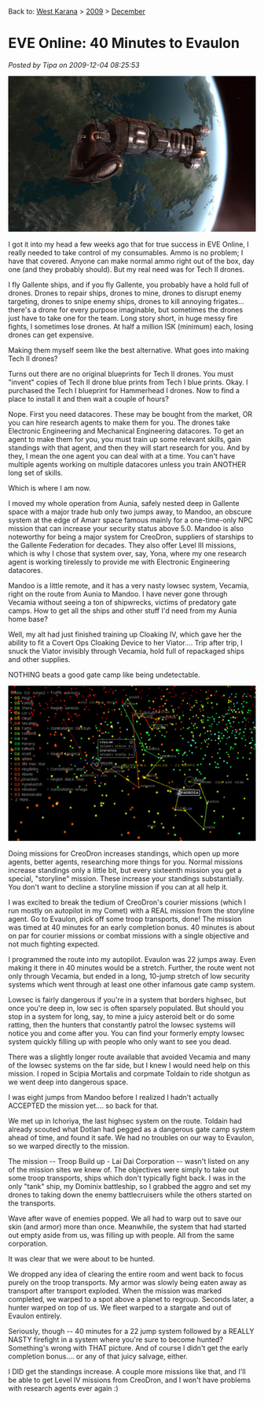 Back to: [West Karana](/posts/westkarana.md) > [2009](/posts/2009/westkarana.md) > [December](./westkarana.md)
# EVE Online: 40 Minutes to Evaulon

*Posted by Tipa on 2009-12-04 08:25:53*

![Viator + Planet = Crunchy Goodness](../../../uploads/2009/12/ExeFile-2009-12-02-07-59-30-85.jpg "Viator + Planet = Crunchy Goodness")

I got it into my head a few weeks ago that for true success in EVE Online, I really needed to take control of my consumables. Ammo is no problem; I have that covered. Anyone can make normal ammo right out of the box, day one (and they probably should). But my real need was for Tech II drones.

I fly Gallente ships, and if you fly Gallente, you probably have a hold full of drones. Drones to repair ships, drones to mine, drones to disrupt enemy targeting, drones to snipe enemy ships, drones to kill annoying frigates... there's a drone for every purpose imaginable, but sometimes the drones just have to take one for the team. Long story short, in huge messy fire fights, I sometimes lose drones. At half a million ISK (minimum) each, losing drones can get expensive.

Making them myself seem like the best alternative. What goes into making Tech II drones?

Turns out there are no original blueprints for Tech II drones. You must "invent" copies of Tech II drone blue prints from Tech I blue prints. Okay. I purchased the Tech I blueprint for Hammerhead I drones. Now to find a place to install it and then wait a couple of hours?

Nope. First you need datacores. These may be bought from the market, OR you can hire research agents to make them for you. The drones take Electronic Engineering and Mechanical Engineering datacores. To get an agent to make them for you, you must train up some relevant skills, gain standings with that agent, and then they will start research for you. And by they, I mean the one agent you can deal with at a time. You can't have multiple agents working on multiple datacores unless you train ANOTHER long set of skills.

Which is where I am now.

I moved my whole operation from Aunia, safely nested deep in Gallente space with a major trade hub only two jumps away, to Mandoo, an obscure system at the edge of Amarr space famous mainly for a one-time-only NPC mission that can increase your security status above 5.0. Mandoo is also noteworthy for being a major system for CreoDron, suppliers of starships to the Gallente Federation for decades. They also offer Level III missions, which is why I chose that system over, say, Yona, where my one research agent is working tirelessly to provide me with Electronic Engineering datacores.

Mandoo is a little remote, and it has a very nasty lowsec system, Vecamia, right on the route from Aunia to Mandoo. I have never gone through Vecamia without seeing a ton of shipwrecks, victims of predatory gate camps. How to get all the ships and other stuff I'd need from my Aunia home base?

Well, my alt had just finished training up Cloaking IV, which gave her the ability to fit a Covert Ops Cloaking Device to her Viator.... Trip after trip, I snuck the Viator invisibly through Vecamia, hold full of repackaged ships and other supplies.

NOTHING beats a good gate camp like being undetectable.

![It's a long long road to Tiperrary (or Evaulon)](../../../uploads/2009/12/ExeFile-2009-12-03-08-19-50-16.jpg "It's a long long road to Tiperrary (or Evaulon)")

Doing missions for CreoDron increases standings, which open up more agents, better agents, researching more things for you. Normal missions increase standings only a little bit, but every sixteenth mission you get a special, "storyline" mission. These increase your standings substantially. You don't want to decline a storyline mission if you can at all help it.

I was excited to break the tedium of CreoDron's courier missions (which I run mostly on autopilot in my Comet) with a REAL mission from the storyline agent. Go to Evaulon, pick off some troop transports, done! The mission was timed at 40 minutes for an early completion bonus. 40 minutes is about on par for courier missions or combat missions with a single objective and not much fighting expected.

I programmed the route into my autopilot. Evaulon was 22 jumps away. Even making it there in 40 minutes would be a stretch. Further, the route went not only through Vecamia, but ended in a long, 10-jump stretch of low security systems which went through at least one other infamous gate camp system.

Lowsec is fairly dangerous if you're in a system that borders highsec, but once you're deep in, low sec is often sparsely populated. But should you stop in a system for long, say, to mine a juicy asteroid belt or do some ratting, then the hunters that constantly patrol the lowsec systems will notice you and come after you. You can find your formerly empty lowsec system quickly filling up with people who only want to see you dead.

There was a slightly longer route available that avoided Vecamia and many of the lowsec systems on the far side, but I knew I would need help on this mission. I roped in Scipia Mortalis and corpmate Toldain to ride shotgun as we went deep into dangerous space.

I was eight jumps from Mandoo before I realized I hadn't actually ACCEPTED the mission yet.... so back for that.

We met up in Ichoriya, the last highsec system on the route. Toldain had already scouted what Dotlan had pegged as a dangerous gate camp system ahead of time, and found it safe. We had no troubles on our way to Evaulon, so we warped directly to the mission.

The mission -- Troop Build up - Lai Dai Corporation -- wasn't listed on any of the mission sites we knew of. The objectives were simply to take out some troop transports, ships which don't typically fight back. I was in the only "tank" ship, my Dominix battleship, so I grabbed the aggro and set my drones to taking down the enemy battlecruisers while the others started on the transports.

Wave after wave of enemies popped. We all had to warp out to save our skin (and armor) more than once. Meanwhile, the system that had started out empty aside from us, was filling up with people. All from the same corporation.

It was clear that we were about to be hunted.

We dropped any idea of clearing the entire room and went back to focus purely on the troop transports. My armor was slowly being eaten away as transport after transport exploded. When the mission was marked completed, we warped to a spot above a planet to regroup. Seconds later, a hunter warped on top of us. We fleet warped to a stargate and out of Evaulon entirely.

Seriously, though -- 40 minutes for a 22 jump system followed by a REALLY NASTY firefight in a system where you're sure to become hunted? Something's wrong with THAT picture. And of course I didn't get the early completion bonus.... or any of that juicy salvage, either.

I DID get the standings increase. A couple more missions like that, and I'll be able to get Level IV missions from CreoDron, and I won't have problems with research agents ever again :)

